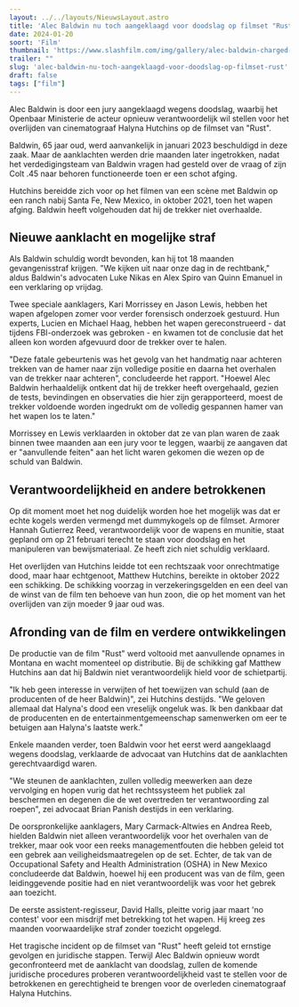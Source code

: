 ```yaml
---
layout: ../../layouts/NieuwsLayout.astro
title: 'Alec Baldwin nu toch aangeklaagd voor doodslag op filmset "Rust"'
date: 2024-01-20
soort: 'Film'
thumbnail: 'https://www.slashfilm.com/img/gallery/alec-baldwin-charged-with-involuntary-manslaughter-for-on-set-rust-accident/intro-1705696803.jpg'
trailer: ""
slug: 'alec-baldwin-nu-toch-aangeklaagd-voor-doodslag-op-filmset-rust'
draft: false
tags: ["film"]
---
```



Alec Baldwin is door een jury aangeklaagd wegens doodslag, waarbij het Openbaar Ministerie de acteur opnieuw verantwoordelijk wil stellen voor het overlijden van cinematograaf Halyna Hutchins op de filmset van "Rust".

Baldwin, 65 jaar oud, werd aanvankelijk in januari 2023 beschuldigd in deze zaak. Maar de aanklachten werden drie maanden later ingetrokken, nadat het verdedigingsteam van Baldwin vragen had gesteld over de vraag of zijn Colt .45 naar behoren functioneerde toen er een schot afging.

Hutchins bereidde zich voor op het filmen van een scène met Baldwin op een ranch nabij Santa Fe, New Mexico, in oktober 2021, toen het wapen afging. Baldwin heeft volgehouden dat hij de trekker niet overhaalde.

## Nieuwe aanklacht en mogelijke straf

Als Baldwin schuldig wordt bevonden, kan hij tot 18 maanden gevangenisstraf krijgen. "We kijken uit naar onze dag in de rechtbank," aldus Baldwin's advocaten Luke Nikas en Alex Spiro van Quinn Emanuel in een verklaring op vrijdag.

Twee speciale aanklagers, Kari Morrissey en Jason Lewis, hebben het wapen afgelopen zomer voor verder forensisch onderzoek gestuurd. Hun experts, Lucien en Michael Haag, hebben het wapen gereconstrueerd - dat tijdens FBI-onderzoek was gebroken - en kwamen tot de conclusie dat het alleen kon worden afgevuurd door de trekker over te halen.

"Deze fatale gebeurtenis was het gevolg van het handmatig naar achteren trekken van de hamer naar zijn volledige positie en daarna het overhalen van de trekker naar achteren", concludeerde het rapport. "Hoewel Alec Baldwin herhaaldelijk ontkent dat hij de trekker heeft overgehaald, gezien de tests, bevindingen en observaties die hier zijn gerapporteerd, moest de trekker voldoende worden ingedrukt om de volledig gespannen hamer van het wapen los te laten."

Morrissey en Lewis verklaarden in oktober dat ze van plan waren de zaak binnen twee maanden aan een jury voor te leggen, waarbij ze aangaven dat er "aanvullende feiten" aan het licht waren gekomen die wezen op de schuld van Baldwin.

## Verantwoordelijkheid en andere betrokkenen

Op dit moment moet het nog duidelijk worden hoe het mogelijk was dat er echte kogels werden vermengd met dummykogels op de filmset. Armorer Hannah Gutierrez Reed, verantwoordelijk voor de wapens en munitie, staat gepland om op 21 februari terecht te staan voor doodslag en het manipuleren van bewijsmateriaal. Ze heeft zich niet schuldig verklaard.

Het overlijden van Hutchins leidde tot een rechtszaak voor onrechtmatige dood, maar haar echtgenoot, Matthew Hutchins, bereikte in oktober 2022 een schikking. De schikking voorzag in verzekeringsgelden en een deel van de winst van de film ten behoeve van hun zoon, die op het moment van het overlijden van zijn moeder 9 jaar oud was.

## Afronding van de film en verdere ontwikkelingen

De productie van de film "Rust" werd voltooid met aanvullende opnames in Montana en wacht momenteel op distributie. Bij de schikking gaf Matthew Hutchins aan dat hij Baldwin niet verantwoordelijk hield voor de schietpartij.

"Ik heb geen interesse in verwijten of het toewijzen van schuld (aan de producenten of de heer Baldwin)", zei Hutchins destijds. "We geloven allemaal dat Halyna's dood een vreselijk ongeluk was. Ik ben dankbaar dat de producenten en de entertainmentgemeenschap samenwerken om eer te betuigen aan Halyna's laatste werk."

Enkele maanden verder, toen Baldwin voor het eerst werd aangeklaagd wegens doodslag, verklaarde de advocaat van Hutchins dat de aanklachten gerechtvaardigd waren.

"We steunen de aanklachten, zullen volledig meewerken aan deze vervolging en hopen vurig dat het rechtssysteem het publiek zal beschermen en degenen die de wet overtreden ter verantwoording zal roepen", zei advocaat Brian Panish destijds in een verklaring.

De oorspronkelijke aanklagers, Mary Carmack-Altwies en Andrea Reeb, hielden Baldwin niet alleen verantwoordelijk voor het overhalen van de trekker, maar ook voor een reeks managementfouten die hebben geleid tot een gebrek aan veiligheidsmaatregelen op de set. Echter, de tak van de Occupational Safety and Health Administration (OSHA) in New Mexico concludeerde dat Baldwin, hoewel hij een producent was van de film, geen leidinggevende positie had en niet verantwoordelijk was voor het gebrek aan toezicht.

De eerste assistent-regisseur, David Halls, pleitte vorig jaar maart 'no contest' voor een misdrijf met betrekking tot het wapen. Hij kreeg zes maanden voorwaardelijke straf zonder toezicht opgelegd.

Het tragische incident op de filmset van "Rust" heeft geleid tot ernstige gevolgen en juridische stappen. Terwijl Alec Baldwin opnieuw wordt geconfronteerd met de aanklacht van doodslag, zullen de komende juridische procedures proberen verantwoordelijkheid vast te stellen voor de betrokkenen en gerechtigheid te brengen voor de overleden cinematograaf Halyna Hutchins.
